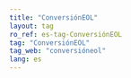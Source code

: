 ```yaml
---
title: "ConversiónEOL"
layout: tag
ro_ref: es-tag-ConversiónEOL
tag: "ConversiónEOL"
tag_web: "conversióneol"
lang: es
---
```


